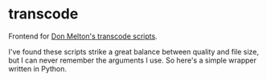 # transcode
Frontend for [Don Melton's transcode scripts](https://github.com/donmelton/video_transcoding).

I've found these scripts strike a great balance between quality and file size, but I can never remember the arguments I use. So here's a simple wrapper written in Python.

